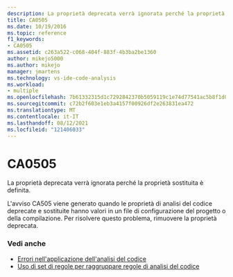 ```yaml
---
description: La proprietà deprecata verrà ignorata perché la proprietà sostituita è definita.
title: CA0505
ms.date: 10/19/2016
ms.topic: reference
f1_keywords:
- CA0505
ms.assetid: c263a522-c068-404f-883f-4b3ba2be1360
author: mikejo5000
ms.author: mikejo
manager: jmartens
ms.technology: vs-ide-code-analysis
ms.workload:
- multiple
ms.openlocfilehash: 7b61332315d1c7292842370b5059119c1e74d77541ac5b8f1d0369f75cd49d90
ms.sourcegitcommit: c72b2f603e1eb3a4157f00926df2e263831ea472
ms.translationtype: MT
ms.contentlocale: it-IT
ms.lasthandoff: 08/12/2021
ms.locfileid: "121406033"
---
```

# <a name="ca0505"></a>CA0505

La proprietà deprecata verrà ignorata perché la proprietà sostituita è definita.

L'avviso CA505 viene generato quando le proprietà di analisi del codice deprecate e sostituite hanno valori in un file di configurazione del progetto o della compilazione. Per risolvere questo problema, rimuovere la proprietà deprecata.

### <a name="see-also"></a>Vedi anche

- [Errori nell'applicazione dell'analisi del codice](../code-quality/code-analysis-application-errors.md)
- [Uso di set di regole per raggruppare regole di analisi del codice](../code-quality/using-rule-sets-to-group-code-analysis-rules.md)
